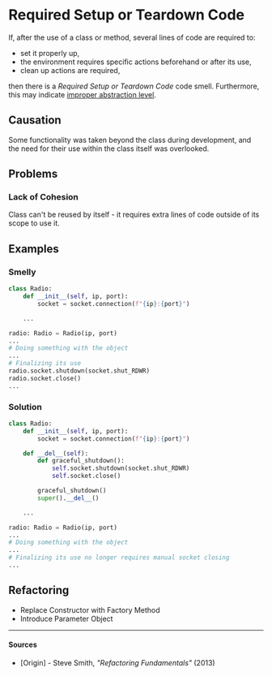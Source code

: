 # Required Setup or Teardown Code

If, after the use of a class or method, several lines of code are required to:

- set it properly up,
- the environment requires specific actions beforehand or after its use,
- clean up actions are required,

then there is a _Required Setup or Teardown Code_ code smell. Furthermore, this may indicate [improper abstraction level](./dubious-abstraction.md).

## Causation

Some functionality was taken beyond the class during development, and the need for their use within the class itself was overlooked.

## Problems

### **Lack of Cohesion**

Class can't be reused by itself - it requires extra lines of code outside of its scope to use it.

## Examples



### Smelly

```py
class Radio:
    def __init__(self, ip, port):
        socket = socket.connection(f"{ip}:{port}")

    ...

radio: Radio = Radio(ip, port)
...
# Doing something with the object
...
# Finalizing its use
radio.socket.shutdown(socket.shut_RDWR)
radio.socket.close()
...
```

### Solution

```py
class Radio:
    def __init__(self, ip, port):
        socket = socket.connection(f"{ip}:{port}")

    def __del__(self):
        def graceful_shutdown():
            self.socket.shutdown(socket.shut_RDWR)
            self.socket.close()

        graceful_shutdown()
        super().__del__()

    ...

radio: Radio = Radio(ip, port)
...
# Doing something with the object
...
# Finalizing its use no longer requires manual socket closing
...
```



## Refactoring

- Replace Constructor with Factory Method
- Introduce Parameter Object

---

#### Sources

- [Origin] - Steve Smith, _"Refactoring Fundamentals"_ (2013)
